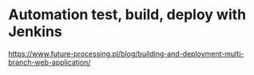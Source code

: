 # Automation test, build, deploy with Jenkins

https://www.future-processing.pl/blog/building-and-deployment-multi-branch-web-application/

